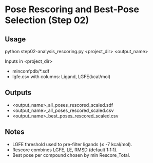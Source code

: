 Pose Rescoring and Best-Pose Selection (Step 02)
===============================================

Usage
-----
python step02-analysis_rescoring.py <project_dir> <output_name>

Inputs in <project_dir>
- minconfpdb/*.sdf
- lgfe.csv with columns: Ligand, LGFE(kcal/mol)

Outputs
-------
- <output_name>_all_poses_rescored_scaled.sdf
- <output_name>_all_poses_rescored_scaled.csv
- <output_name>_best_poses_rescored_scaled.csv

Notes
-----
- LGFE threshold used to pre-filter ligands (≤ -7 kcal/mol).
- Rescore combines LGFE, LE, RMSD (default 1:1:1).
- Best pose per compound chosen by min Rescore_Total.
